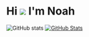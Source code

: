 # Hi ![](https://user-images.githubusercontent.com/18350557/176309783-0785949b-9127-417c-8b55-ab5a4333674e.gif) I'm Noah

![GitHub stats](https://github-readme-stats.vercel.app/api?username=elloello&hide_border=true&count_private=true&theme=merko&show_icons=true)
[![GitHub Stats](https://github-readme-streak-stats.herokuapp.com?user=elloello&theme=merko&hide_border=true)](https://git.io/streak-stats)
